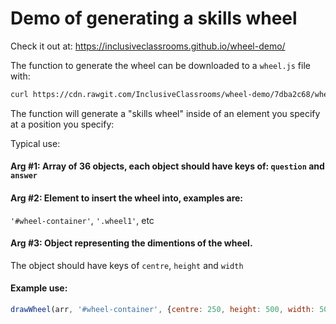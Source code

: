 # Demo of generating a skills wheel

Check it out at: https://inclusiveclassrooms.github.io/wheel-demo/

The function to generate the wheel can be downloaded to a `wheel.js` file with:

```bash
curl https://cdn.rawgit.com/InclusiveClassrooms/wheel-demo/7dba2c68/wheel.js > wheel.js
```

The function will generate a "skills wheel" inside of an element you specify at a position you specify:

Typical use:

#### Arg #1: Array of 36 objects, each object should have keys of: `question` and `answer`

#### Arg #2: Element to insert the wheel into, examples are:

`'#wheel-container'`, `'.wheel1'`, etc

#### Arg #3: Object representing the dimentions of the wheel.

The object should have keys of `centre`, `height` and `width`

#### Example use:

```js
drawWheel(arr, '#wheel-container', {centre: 250, height: 500, width: 500})
```

